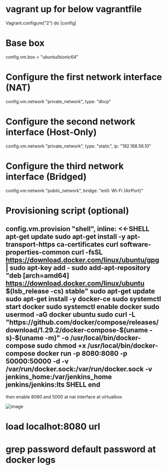 # vagrant up for below vagrantfile

Vagrant.configure("2") do |config|
  # Base box
  config.vm.box = "ubuntu/bionic64"

  # Configure the first network interface (NAT)
  config.vm.network "private_network", type: "dhcp"

  # Configure the second network interface (Host-Only)
  config.vm.network "private_network", type: "static", ip: "192.168.56.10"

  # Configure the third network interface (Bridged)
  config.vm.network "public_network", bridge: "en0: Wi-Fi (AirPort)"

  # Provisioning script (optional)
  config.vm.provision "shell", inline: <<-SHELL
    apt-get update
    sudo apt-get install -y apt-transport-https ca-certificates curl software-properties-common
	curl -fsSL https://download.docker.com/linux/ubuntu/gpg | sudo apt-key add -
	sudo add-apt-repository "deb [arch=amd64] https://download.docker.com/linux/ubuntu $(lsb_release -cs) stable"
	sudo apt-get update
	sudo apt-get install -y docker-ce
	sudo systemctl start docker
	sudo systemctl enable docker
	sudo usermod -aG docker ubuntu
	sudo curl -L "https://github.com/docker/compose/releases/download/1.29.2/docker-compose-$(uname -s)-$(uname -m)" -o /usr/local/bin/docker-compose
	sudo chmod +x /usr/local/bin/docker-compose
	docker run -p 8080:8080 -p 50000:50000 -d -v /var/run/docker.sock:/var/run/docker.sock -v jenkins_home:/var/jenkins_home jenkins/jenkins:lts
  SHELL
end
---


then enable 8080 and 5000 at nat interface at virtualbox

![image](https://github.com/padalasurendramac/vagrant-pra/assets/53860717/a9c37c4b-84a5-43e7-a911-cc4ac3a79b2a)

# load localhot:8080 url
# grep password default password at docker logs <container>


